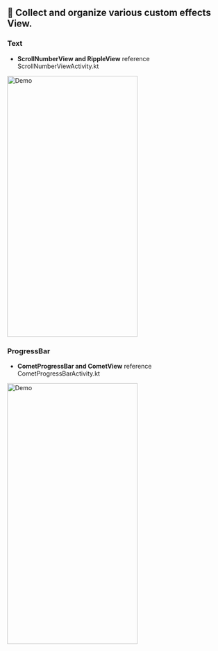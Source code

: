 ## 🌱 Collect and organize various custom effects View.

### Text
- **ScrollNumberView and RippleView** reference ScrollNumberViewActivity.kt
<img src="https://github.com/user-attachments/assets/5ed4fd39-b198-459d-8e02-d1996e589540" alt="Demo" width="300" height="600" />

### ProgressBar
- **CometProgressBar and CometView** reference CometProgressBarActivity.kt
<img src="https://github.com/user-attachments/assets/1f1867da-abfd-4a18-be9d-54a401f9ba40" alt="Demo" width="300" height="600" />
